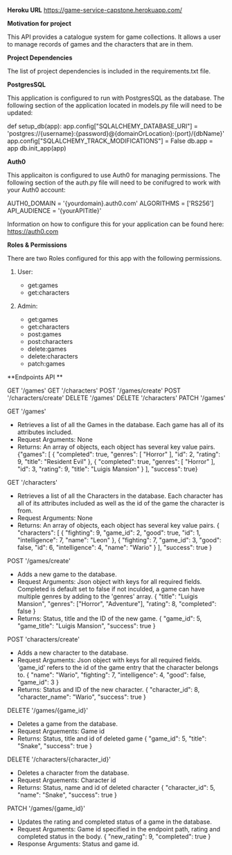 **Heroku URL**
https://game-service-capstone.herokuapp.com/

**Motivation for project**

This API provides a catalogue system for game collections. It allows a user to manage records of games and the characters that are in them. 

**Project Dependencies**

The list of project dependencies is included in the requirements.txt file. 

**PostgresSQL**

This application is configured to run with PostgresSQL as the database. The following section of the application located in models.py file will need to be updated:

def setup_db(app):
    app.config["SQLALCHEMY_DATABASE_URI"] = 'postgres://{username}:{password}@{domainOrLocation}:{port}/{dbName}'
    app.config["SQLALCHEMY_TRACK_MODIFICATIONS"] = False
    db.app = app
    db.init_app(app)

**Auth0**

This applicaiton is configured to use Auth0 for managing permissions. The following section of the auth.py file will need to be conifugred to work with your Auth0 account:

AUTH0_DOMAIN = '{yourdomain}.auth0.com'
ALGORITHMS = ['RS256']
API_AUDIENCE = '{yourAPITitle}'

Information on how to configure this for your application can be found here: https://auth0.com

**Roles & Permissions**

There are two Roles configured for this app with the following permissions. 

1. User:
    - get:games
    - get:characters

2. Admin:
    - get:games
    - get:characters
    - post:games
    - post:characters
    - delete:games
    - delete:characters
    - patch:games


**Endpoints API **

GET '/games'
GET '/characters'
POST '/games/create'
POST '/characters/create'
DELETE '/games'
DELETE '/characters'
PATCH '/games'


GET '/games'
- Retrieves a list of all the Games in the database. Each game has all of its attributes included. 
- Request Arguments: None
- Returns: An array of objects, each object has several key value pairs. 
{"games": [
        {
            "completed": true,
            "genres": [
                "Horror"
            ],
            "id": 2,
            "rating": 9,
            "title": "Resident Evil"
        },
        {
            "completed": true,
            "genres": [
                "Horror"
            ],
            "id": 3,
            "rating": 9,
            "title": "Luigis Mansion"
        }
    ],
    "success": true}


GET '/characters'
- Retrieves a list of all the Characters in the database. Each character has all of its attributes included as well as the id of the game the character is from. 
- Request Arguments: None
- Returns: An array of objects, each object has several key value pairs. 
{
    "characters": [
        {
            "fighting": 9,
            "game_id": 2,
            "good": true,
            "id": 1,
            "intelligence": 7,
            "name": "Leon"
        },
        {
            "fighting": 7,
            "game_id": 3,
            "good": false,
            "id": 6,
            "intelligence": 4,
            "name": "Wario"
        }
    ],
    "success": true
}

POST '/games/create'
- Adds a new game to the database. 
- Request Arguments: Json object with keys for all required fields. Completed is default set to false if not inculded, a game can have multiple genres by adding to the 'genres' array. 
{
"title": "Luigis Mansion", 
"genres": ["Horror", "Adventure"], 
"rating": 8, 
"completed": false
}
- Returns: Status, title and the ID of the new game. 
{
    "game_id": 5,
    "game_title": "Luigis Mansion",
    "success": true
}


POST 'characters/create'
- Adds a new character to the database.
- Request Arguments: Json object with keys for all required fields. 'game_id' refers to the id of the game entry that the character belongs to. 
{
    "name": "Wario",
    "fighting": 7,
    "intelligence": 4,
    "good": false,
    "game_id": 3
}
- Returns: Status and ID of the new character.
{
    "character_id": 8,
    "character_name": "Wario",
    "success": true
}


DELETE '/games/{game_id}'
- Deletes a game from the database.
- Request Arguements: Game id
- Returns: Status, title and id of deleted game
{
    "game_id": 5,
    "title": "Snake",
    "success": true
}

DELETE '/characters/{character_id}'
- Deletes a character from the database.
- Request Arguements: Character id
- Returns: Status, name and id of deleted character
{
    "character_id": 5,
    "name": "Snake",
    "success": true
}

PATCH '/games/{game_id}'
- Updates the rating and completed status of a game in the database. 
- Request Arguments: Game id specified in the endpoint path, rating and completed status in the body. 
{
"new_rating": 9,
"completed": true
}
- Response Arguments: Status and game id. 

